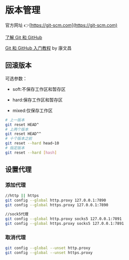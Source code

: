 # 版本管理

官方网址 👉[https://git-scm.com](https://git-scm.com)

[了解 Git 和 GitHub](https://roadmap.sh/git-github)

[Git 和 GitHub 入门教程](https://www.bilibili.com/video/BV1s3411g7PS) by 康文昌

## 回滚版本

可选参数：

- soft:不保存工作区和暂存区

- hard:保存工作区和暂存区

- mixed:仅保存工作区

```bash
# 上一版本
git reset HEAD^
# 上两个版本
git reset HEAD^^
# 十个版本之前
git reset --hard head~10
# 指定版本
git reset --hard [hash]
```

## 设置代理

### 添加代理

```bash
//http || https
git config --global http.proxy 127.0.0.1:7890
git config --global https.proxy 127.0.0.1:7890

//sock5代理
git config --global http.proxy socks5 127.0.0.1:7891
git config --global https.proxy socks5 127.0.0.1:7891
```

### 取消代理

```bash
git config --global --unset http.proxy
git config --global --unset https.proxy
```
